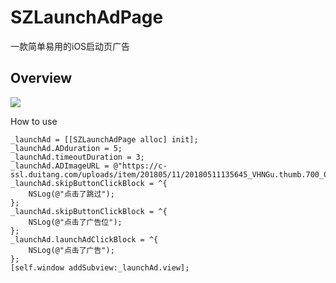 # SZLaunchAdPage
一款简单易用的iOS启动页广告

## Overview
<img src="https://github.com/sunzhongliangde/SZLaunchAdPage/blob/master/effects.gif" referrerpolicy="no-referrer">

How to use
```objc
_launchAd = [[SZLaunchAdPage alloc] init];
_launchAd.ADduration = 5;
_launchAd.timeoutDuration = 3;
_launchAd.ADImageURL = @"https://c-ssl.duitang.com/uploads/item/201805/11/20180511135645_VHNGu.thumb.700_0.jpeg";
_launchAd.skipButtonClickBlock = ^{
    NSLog(@"点击了跳过");
};
_launchAd.skipButtonClickBlock = ^{
    NSLog(@"点击了广告位");
};
_launchAd.launchAdClickBlock = ^{
    NSLog(@"点击了广告");
};
[self.window addSubview:_launchAd.view];
```
